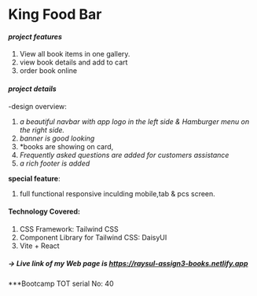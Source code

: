# King Food Bar

#### *project features*
1. View all book items in one gallery.
2.  view book details and add to cart
3. order book online 
#### *project details*
-design overview:
  1. *a beautiful navbar with app logo in the left side & Hamburger menu on the right side.*
  2. *banner is good looking*
  3. *books  are showing on card,
  4. *Frequently asked questions are added for customers assistance*
  5. *a rich footer is added*
  
  **special feature**: 

1. full functional responsive inculding mobile,tab & pcs screen.

#### Technology Covered:
1. CSS Framework: Tailwind CSS
2. Component Library for Tailwind CSS: DaisyUI
3. Vite + React
##### -> Live link of my Web page is <https://raysul-assign3-books.netlify.app>

***Bootcamp TOT serial No: 40